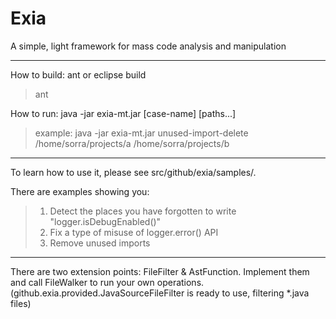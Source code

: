 Exia
====

A simple, light framework for mass code analysis and manipulation

----

How to build: ant or eclipse build
>ant

How to run: java -jar exia-mt.jar [case-name] [paths...]
>example: java -jar exia-mt.jar unused-import-delete /home/sorra/projects/a /home/sorra/projects/b

----

To learn how to use it, please see src/github/exia/samples/.

There are examples showing you:
>1. Detect the places you have forgotten to write "logger.isDebugEnabled()"
>2. Fix a type of misuse of logger.error() API
>3. Remove unused imports

----

There are two extension points: FileFilter & AstFunction.
Implement them and call FileWalker to run your own operations.  
(github.exia.provided.JavaSourceFileFilter is ready to use, filtering *.java files)
